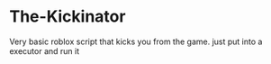 # The-Kickinator
Very basic roblox script that kicks you from the game.
just put into a executor and run it
